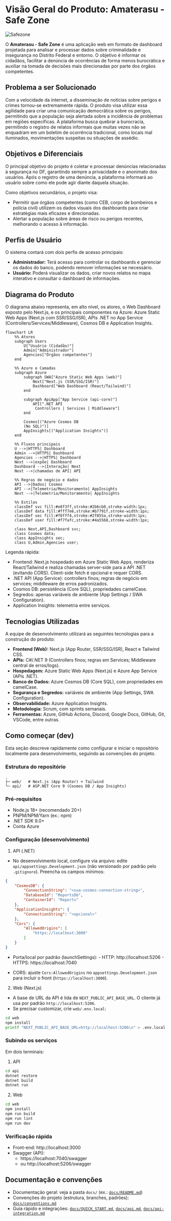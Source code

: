 # **Visão Geral do Produto: Amaterasu - Safe Zone**

![Safezone](./safezone.jpg)

O **Amaterasu - Safe Zone** é uma aplicação web em formato de dashboard projetada para analisar e processar dados sobre criminalidade e insegurança no Distrito Federal e entorno. O objetivo é informar os cidadãos, facilitar a denúncia de ocorrências de forma menos burocrática e auxiliar na tomada de decisões mais direcionadas por parte dos órgãos competentes.

## **Problema a ser Solucionado**

Com a velocidade da internet, a disseminação de notícias sobre perigos e crimes tornou-se extremamente rápida. O produto visa utilizar essa agilidade para criar uma comunicação democrática sobre os perigos, permitindo que a população seja alertada sobre a incidência de problemas em regiões específicas. A plataforma busca quebrar a burocracia, permitindo o registro de relatos informais que muitas vezes não se enquadram em um boletim de ocorrência tradicional, como locais mal iluminados, movimentações suspeitas ou situações de assédio.

## **Objetivos e Diferenciais**

O principal objetivo do projeto é coletar e processar denúncias relacionadas à segurança no DF, garantindo sempre a privacidade e o anonimato dos usuários. Após o registro de uma denúncia, a plataforma informará ao usuário sobre como ele pode agir diante daquela situação.

Como objetivos secundários, o projeto visa:
* Permitir que órgãos competentes (como CEB, corpo de bombeiros e polícia civil) utilizem os dados visuais dos dashboards para criar estratégias mais eficazes e direcionadas.
* Alertar a população sobre áreas de risco ou perigos recentes, melhorando o acesso à informação.

## **Perfis de Usuário**

O sistema contará com dois perfis de acesso principais:
* **Administrador:** Terá acesso para controlar os dashboards e gerenciar os dados do banco, podendo remover informações se necessário.
* **Usuário:** Poderá visualizar os dados, criar novos relatos no mapa interativo e consultar o dashboard de informações.

## Diagrama do Produto

O diagrama abaixo representa, em alto nível, os atores, o Web Dashboard exposto pelo Next.js, e os principais componentes na Azure: Azure Static Web Apps (Next.js com SSR/SSG/ISR), APIs .NET no App Service (Controllers/Services/Middleware), Cosmos DB e Application Insights.

```mermaid
flowchart LR
	%% Atores
	subgraph Users
		U["Usuário (Cidadão)"]
		Admin["Administrador"]
		Agencies["Órgãos competentes"]
	end

	%% Azure e Camadas
	subgraph Azure
		subgraph SWA["Azure Static Web Apps (web)"]
			Next["Next.js (SSR/SSG/ISR)"]
			Dashboard["Web Dashboard (React/Tailwind)"]
		end

		subgraph ApiApp["App Service (api-core)"]
			API[".NET API
             Controllers | Services | Middleware"]
		end

		Cosmos[("Azure Cosmos DB
		(No SQL)")]
		AppInsights[("Application Insights")]
	end

	%% Fluxos principais
	U -->|HTTPS| Dashboard
	Admin -->|HTTPS| Dashboard
	Agencies -->|HTTPS| Dashboard
	Next -->|expõe| Dashboard
	Dashboard -->|Interação| Next
	Next -->|chamadas de API| API

	%% Regras de negócio e dados
	API -->|Dados| Cosmos
	API -->|Telemetria/Monitoramento| AppInsights
	Next -->|Telemetria/Monitoramento| AppInsights

	%% Estilos
	classDef svc fill:#e8f3ff,stroke:#2b6cb0,stroke-width:1px;
	classDef data fill:#fff7e6,stroke:#b7791f,stroke-width:1px;
	classDef sec fill:#f0fff4,stroke:#2f855a,stroke-width:1px;
	classDef user fill:#f7fafc,stroke:#4a5568,stroke-width:1px;

	class Next,API,Dashboard svc;
	class Cosmos data;
	class AppInsights sec;
	class U,Admin,Agencies user;
```

Legenda rápida:
- Frontend: Next.js hospedado em Azure Static Web Apps, renderiza React/Tailwind e realiza chamadas server-side para a API .NET (evitando CORS). Client-side fetch é opcional e requer CORS.
- .NET API (App Service): controllers finos; regras de negócio em services; middleware de erros padronizados.
- Cosmos DB: persistência (Core SQL), propriedades camelCase.
- Segredos: apenas variáveis de ambiente (App Settings / SWA Configuration).
- Application Insights: telemetria entre serviços.


## **Tecnologias Utilizadas**

A equipe de desenvolvimento utilizará as seguintes tecnologias para a construção do produto:
* **Frontend (Web):** Next.js (App Router, SSR/SSG/ISR), React e Tailwind CSS.
* **APIs:** C#/.NET 9 (Controllers finos; regras em Services; Middleware central de erros/logs).
* **Hospedagem:** Azure Static Web Apps (Next.js) e Azure App Service (APIs .NET).
* **Banco de Dados:** Azure Cosmos DB (Core SQL), com propriedades em camelCase.
* **Segurança e Segredos:** variáveis de ambiente (App Settings, SWA Configuration).
* **Observabilidade:** Azure Application Insights.
* **Metodologia:** Scrum, com sprints semanais.
* **Ferramentas:** Azure, GitHub Actions, Discord, Google Docs, GitHub, Git, VSCode, entre outras.

## Como começar (dev)

Esta seção descreve rapidamente como configurar e iniciar o repositório localmente para desenvolvimento, seguindo as convenções do projeto.

### Estrutura do repositório

```
.
├─ web/   # Next.js (App Router) + Tailwind
└─ api/   # ASP.NET Core 9 (Cosmos DB / App Insights)
```

### Pré-requisitos

- Node.js 18+ (recomendado 20+)
- PNPM/NPM/Yarn (ex.: npm)
- .NET SDK 9.0+
- Conta Azure

### Configuração (desenvolvimento)

1) API (.NET)

- No desenvolvimento local, configure via arquivo: edite `api/appsettings.Development.json` (não versionado por padrão pelo `.gitignore`). Preencha os campos mínimos:

```json
{
	"CosmosDB": {
		"ConnectionString": "<sua-cosmos-connection-string>",
		"DatabaseId": "ReportsDb",
		"ContainerId": "Reports"
	},
	"ApplicationInsights": {
		"ConnectionString": "<opcional>"
	},
	"Cors": {
		"AllowedOrigins": [
			"https://localhost:3000"
		]
	}
}
```

- Porta/local por padrão (launchSettings):
		- HTTP: http://localhost:5206
		- HTTPS: https://localhost:7040

- CORS: ajuste `Cors:AllowedOrigins` no `appsettings.Development.json` para incluir o front (`https://localhost:3000`).

2) Web (Next.js)

- A base de URL da API é lida de `NEXT_PUBLIC_API_BASE_URL`. O cliente já usa por padrão `http://localhost:5206`.
- Se precisar customizar, crie `web/.env.local`:

```bash
cd web
npm install
printf "NEXT_PUBLIC_API_BASE_URL=http://localhost:5206\n" > .env.local
```

### Subindo os serviços

Em dois terminais:

1) API
```bash
cd api
dotnet restore
dotnet build
dotnet run
```

2) Web
```bash
cd web
npm install
npm run build
npm run lint
npm run dev
```

### Verificação rápida

- Front-end: http://localhost:3000
- Swagger (API):
	- https://localhost:7040/swagger
	- ou http://localhost:5206/swagger

## Documentação e convenções

- Documentação geral: veja a pasta `docs/` (ex.: [`docs/README.md`](./docs/README.md))
- Convenções do projeto (estrutura, branches, padrões): [`docs/conventions.md`](./docs/conventions.md)
- Guia rápido e integrações: [`docs/QUICK_START.md`](./docs/QUICK_START.md), [`docs/api.md`](./docs/api.md), [`docs/api-integration.md`](./docs/api-integration.md)
